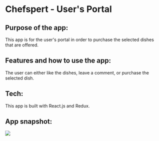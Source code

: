 # Chefspert - User's Portal

## Purpose of the app:
This app is for the user's portal in order to purchase the selected dishes that are offered.


## Features and how to use the app:
The user can either like the dishes, leave a comment, or purchase the selected dish.

## Tech: 
This app is built with React.js and Redux.

## App snapshot: 
![](screenshotuser.gif)
